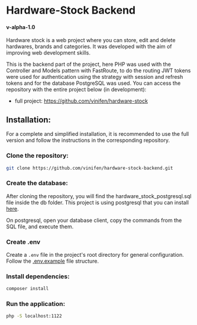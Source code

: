 # Hardware-Stock Backend
#### v-alpha-1.0

Hardware stock is a web project where you can store, edit and delete hardwares, brands and categories. It was developed with the aim of improving web development skills.

This is the backend part of the project, here PHP was used with the Controller and Models pattern with FastRoute, to do the routing JWT tokens were used for authentication using the strategy with session and refresh tokens and for the database PostgreSQL was used. You can access the repository with the entire project below (in development):

- full project: https://github.com/vinifen/hardware-stock

## Installation:

For a complete and simplified installation, it is recommended to use the full version and follow the instructions in the corresponding repository.

### Clone the repository:

```bash
git clone https://github.com/vinifen/hardware-stock-backend.git
```

### Create the database:

After cloning the repository, you will find the hardware_stock_postgresql.sql file inside the db folder.
This project is using postgresql that you can install [here](https://www.postgresql.org/download/). 

On postgresql, open your database client, copy the commands from the SQL file, and execute them.


### Create .env

Create a `.env` file in the project's root directory for general configuration.
Follow the [.env.example](./.env.example) file structure.

### Install dependencies:

```bash
composer install
```

### Run the application:

```bash
php -S localhost:1122
```




